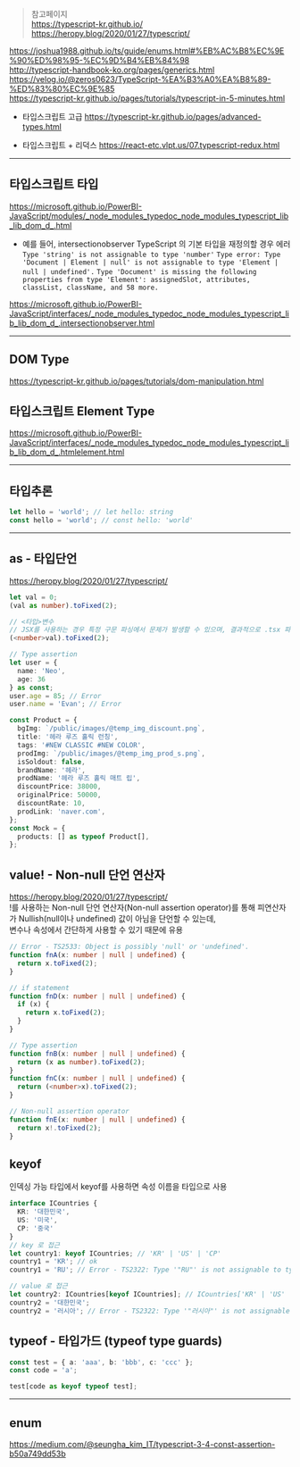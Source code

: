 
> 참고페이지  
https://typescript-kr.github.io/  
https://heropy.blog/2020/01/27/typescript/  

https://joshua1988.github.io/ts/guide/enums.html#%EB%AC%B8%EC%9E%90%ED%98%95-%EC%9D%B4%EB%84%98  
http://typescript-handbook-ko.org/pages/generics.html  
https://velog.io/@zeros0623/TypeScript-%EA%B3%A0%EA%B8%89-%ED%83%80%EC%9E%85  
https://typescript-kr.github.io/pages/tutorials/typescript-in-5-minutes.html  

- 타입스크립트 고급
https://typescript-kr.github.io/pages/advanced-types.html  
  
- 타입스크립트 + 리덕스
https://react-etc.vlpt.us/07.typescript-redux.html  


-----


## 타입스크립트 타입
https://microsoft.github.io/PowerBI-JavaScript/modules/_node_modules_typedoc_node_modules_typescript_lib_lib_dom_d_.html  

- 예를 들어, intersectionobserver TypeScript 의 기본 타입을 재정의할 경우 에러
`Type 'string' is not assignable to type 'number'` 
`Type error: Type 'Document | Element | null' is not assignable to type 'Element | null | undefined'.`
`Type 'Document' is missing the following properties from type 'Element': assignedSlot, attributes, classList, className, and 58 more.`

https://microsoft.github.io/PowerBI-JavaScript/interfaces/_node_modules_typedoc_node_modules_typescript_lib_lib_dom_d_.intersectionobserver.html  


-----


## DOM Type 
https://typescript-kr.github.io/pages/tutorials/dom-manipulation.html  
## 타입스크립트 Element Type   
https://microsoft.github.io/PowerBI-JavaScript/interfaces/_node_modules_typedoc_node_modules_typescript_lib_lib_dom_d_.htmlelement.html  


-----


## 타입추론
```typescript
let hello = 'world'; // let hello: string
const hello = 'world'; // const hello: 'world'
```


-----


## as - 타입단언
https://heropy.blog/2020/01/27/typescript/
```typescript
let val = 0;
(val as number).toFixed(2);

// <타입>변수
// JSX를 사용하는 경우 특정 구문 파싱에서 문제가 발생할 수 있으며, 결과적으로 .tsx 파일에서는 전혀 사용할 수 없습니다.
(<number>val).toFixed(2);
```

```typescript
// Type assertion
let user = {
  name: 'Neo',
  age: 36
} as const;
user.age = 85; // Error
user.name = 'Evan'; // Error
```

```typescript
const Product = {
  bgImg: `/public/images/@temp_img_discount.png`,
  title: '헤라 루즈 홀릭 런칭',
  tags: '#NEW CLASSIC #NEW COLOR',
  prodImg: `/public/images/@temp_img_prod_s.png`,
  isSoldout: false,
  brandName: '헤라',
  prodName: '헤라 루즈 홀릭 매트 립',
  discountPrice: 38000,
  originalPrice: 50000,
  discountRate: 10,
  prodLink: 'naver.com',
};
const Mock = {
  products: [] as typeof Product[],
};
```


## value! - Non-null 단언 연산자  
https://heropy.blog/2020/01/27/typescript/  
!를 사용하는 Non-null 단언 연산자(Non-null assertion operator)를 통해 피연산자가 Nullish(null이나 undefined) 값이 아님을 단언할 수 있는데,   
변수나 속성에서 간단하게 사용할 수 있기 때문에 유용  
```typescript
// Error - TS2533: Object is possibly 'null' or 'undefined'.
function fnA(x: number | null | undefined) {
  return x.toFixed(2);
}

// if statement
function fnD(x: number | null | undefined) {
  if (x) {
    return x.toFixed(2);
  }
}

// Type assertion
function fnB(x: number | null | undefined) {
  return (x as number).toFixed(2);
}
function fnC(x: number | null | undefined) {
  return (<number>x).toFixed(2);
}

// Non-null assertion operator
function fnE(x: number | null | undefined) {
  return x!.toFixed(2);
}
```

## keyof
인덱싱 가능 타입에서 keyof를 사용하면 속성 이름을 타입으로 사용  
```typescript
interface ICountries {
  KR: '대한민국',
  US: '미국',
  CP: '중국'
}
// key 로 접근
let country1: keyof ICountries; // 'KR' | 'US' | 'CP'
country1 = 'KR'; // ok
country1 = 'RU'; // Error - TS2322: Type '"RU"' is not assignable to type '"KR" | "US" | "CP"'.

// value 로 접근
let country2: ICountries[keyof ICountries]; // ICountries['KR' | 'US' | 'CP']
country2 = '대한민국';
country2 = '러시아'; // Error - TS2322: Type '"러시아"' is not assignable to type '"대한민국" | "미국" | "중국"'.
```


## typeof - 타입가드 (typeof type guards)
```typescript
const test = { a: 'aaa', b: 'bbb', c: 'ccc' };
const code = 'a';

test[code as keyof typeof test];
```


-----


## enum
https://medium.com/@seungha_kim_IT/typescript-3-4-const-assertion-b50a749dd53b  

